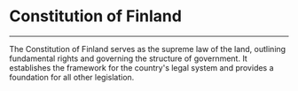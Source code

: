 # Constitution of Finland

---

The Constitution of Finland serves as the supreme law of the land, outlining fundamental rights and governing the structure of government. It establishes the framework for the country's legal system and provides a foundation for all other legislation.
